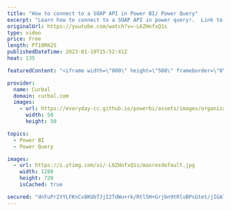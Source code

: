 ```yaml
---
title: "How to connect to a SOAP API in Power BI/ Power Query"
excerpt: "Learn how to connect to a SOAP API in power query!.  Link to service:  https://www.w3schools.com/xml/tempconvert.asmx?op=CelsiusToFahrenheit  Join this channel membership to get access to all the recorded bites as they become available: https://www.youtube.com/channel/UCJ7UhloHSA4wAqPzyi6TOkw/join  Here"
originalUrl: https://youtube.com/watch?v=-L6ZHnfxQ1s
type: video
price: Free
length: PT10M42S
publishedDateTime: 2023-01-10T15:52:41Z
heat: 135

featuredContent: "<iframe width=\"800\" height=\"500\" frameborder=\"0\" src=\"https://www.youtube.com/embed/-L6ZHnfxQ1s\" allow=\"accelerometer; autoplay; encrypted-media; gyroscope; picture-in-picture\" allowfullscreen></iframe>"

provider:
  name: Curbal
  domain: curbal.com
  images:
    - url: https://everyday-cc.github.io/powerbi/assets/images/organizations/curbal.com-50x50.jpg
      width: 50
      height: 50

topics:
  - Power BI
  - Power Query

images:
  - url: https://i.ytimg.com/vi/-L6ZHnfxQ1s/maxresdefault.jpg
    width: 1280
    height: 720
    isCached: true

secured: "dnFuPr2YYLFKnCv8KUbTJjI2TdWu+rk/Rtl5H+Grjbn9tRlvBPsGtet/jIGAlMaLQfAW3lWjnsrZJr49eSSMldQns3WYDBbTrkowAnbZQSePLSKESnljo/k5cLJyPoCYKPRJWM3puYNY2l8sdMqW0HrL8p0Sb3MwmDrZ4eP2/tV9UmWPPNpUh1jn69YNXr+8saAWJkHK1ZR9Ondx4sFP0wAm86i2QLBdnIGJ8HDu2ScmEL4Hqlfl6jymhZqE1KSNxHCmuQMmFhaqKVld2n1ZuaVAbM63gyT8F5B4l7/qDJdn5cxo00ugvE2lPFz0858eaBvT6DEZSLJbd1Cv2EtiZ1BjTAUt/GySTAj+s/yTbou21BQCFWT+rOGGL+9hNZT2+db+AA48GGD9rq+PWnJcRClQDPMBic7wMoNz/jjXW/I=;bPOOvz8RUfWRDD1UbXd2xQ=="
---
```


